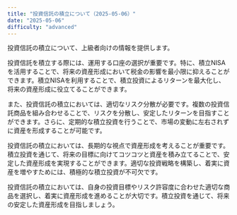 ```yaml
---
title: "投資信託の積立について（2025-05-06）"
date: "2025-05-06"
difficulty: "advanced"
---
```


投資信託の積立について、上級者向けの情報を提供します。

投資信託を積立する際には、運用する口座の選択が重要です。特に、積立NISAを活用することで、将来の資産形成において税金の影響を最小限に抑えることができます。積立NISAを利用することで、積立投資によるリターンを最大化し、将来の資産形成に役立てることができます。

また、投資信託の積立においては、適切なリスク分散が必要です。複数の投資信託商品を組み合わせることで、リスクを分散し、安定したリターンを目指すことができます。さらに、定期的な積立投資を行うことで、市場の変動に左右されずに資産を形成することが可能です。

投資信託の積立においては、長期的な視点で資産形成を考えることが重要です。積立投資を通じて、将来の目標に向けてコツコツと資産を積み立てることで、安定した資産形成を実現することができます。適切な投資戦略を構築し、着実に資産を増やすためには、積極的な積立投資が不可欠です。

投資信託の積立においては、自身の投資目標やリスク許容度に合わせた適切な商品を選択し、着実に資産形成を進めることが大切です。積立投資を通じて、将来の安定した資産形成を目指しましょう。
